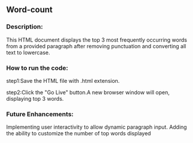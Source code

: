 ## Word-count

### Description:

This HTML document displays the top 3 most frequently occurring words from a provided paragraph 
after removing punctuation and converting all text to lowercase.

### How to run the code:

step1:Save the HTML file with .html extension.

step2:Click the "Go Live" button.A new browser window will open, displaying top 3 words.

### Future Enhancements:

Implementing user interactivity to allow dynamic paragraph input.
Adding the ability to customize the number of top words displayed
